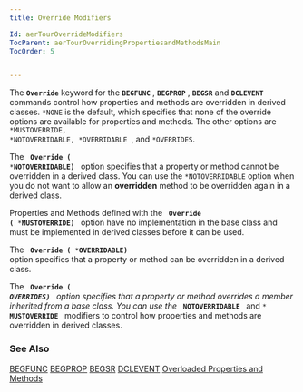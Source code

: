 ```yaml
---
title: Override Modifiers

Id: aerTourOverrideModifiers
TocParent: aerTourOverridingPropertiesandMethodsMain
TocOrder: 5


---
```


The **<code>Override</code>** keyword for the **<code>BEGFUNC</code>** , **<code>BEGPROP</code>** , **<code>BEGSR</code>** and **<code>DCLEVENT</code>** commands control how properties and methods are overridden in derived classes. <code>*NONE</code> is the default, which specifies that none of the override options are available for properties and methods. The other options are <code> *MUSTOVERRIDE, *NOTOVERRIDABLE, *OVERRIDABLE </code>, and <code>*OVERRIDES</code>. 

The <code> **Override (** ***NOTOVERRIDABLE)** </code> option specifies that a property or method cannot be overridden in a derived class. You can use the <code>*NOTOVERRIDABLE</code> option when you do not want to allow an **overridden** method to be overridden again in a derived class. 

Properties and Methods defined with the <code> **Override (** ***MUSTOVERRIDE)** </code> option have no implementation in the base class and must be implemented in derived classes before it can be used. 

The <code> **Override (** ***OVERRIDABLE)** </code> option specifies that a property or method can be overridden in a derived class. 

The <code> **Override (** ***OVERRIDES)** </code> option specifies that a property or method overrides a member inherited from a base class. You can use the <code>* **NOTOVERRIDABLE** </code> and <code>* **MUSTOVERRIDE** </code> modifiers to control how properties and methods are overridden in derived classes. 

### See Also
[BEGFUNC](BEGFUNC.html)
[BEGPROP](BEGPROP.html)
[BEGSR](BEGSR.html)
[DCLEVENT](DCLEVENT.html)
[Overloaded Properties and Methods](aerTourOverloadedProperties.html) 
